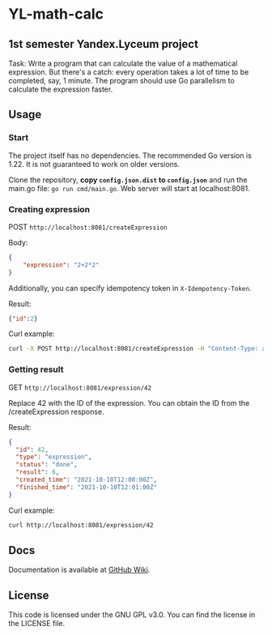 # YL-math-calc
## 1st semester Yandex.Lyceum project

Task: Write a program that can calculate the value of a mathematical expression. But there's a catch: every operation takes a lot of time to be completed, say, 1 minute. The program should use Go parallelism to calculate the expression faster.

## Usage
### Start
The project itself has no dependencies. The recommended Go version is 1.22. It is not guaranteed to work on older versions.

Clone the repository, **copy `config.json.dist` to `config.json`** and run the main.go file: `go run cmd/main.go`. Web server will start at localhost:8081.

### Creating expression
POST `http://localhost:8081/createExpression`

Body:
```json
{
    "expression": "2+2*2"
}
```

Additionally, you can specify idempotency token in `X-Idempotency-Token`.

Result:

```json
{"id":2}
```

Curl example:
```bash
curl -X POST http://localhost:8081/createExpression -H "Content-Type: application/json" -d "{\"expression\": \"2+2*2\"}"
```

### Getting result
GET `http://localhost:8081/expression/42`

Replace 42 with the ID of the expression. You can obtain the ID from the /createExpression response.

Result:

```json
{
  "id": 42,
  "type": "expression",
  "status": "done",
  "result": 6,
  "created_time": "2021-10-10T12:00:00Z",
  "finished_time": "2021-10-10T12:01:00Z"
}
```

Curl example:
```bash
curl http://localhost:8081/expression/42
```

## Docs
Documentation is available at [GitHub Wiki](https://github.com/iamnalinor/YL-math-calc/wiki/Docs).

## License
This code is licensed under the GNU GPL v3.0. You can find the license in the LICENSE file.
